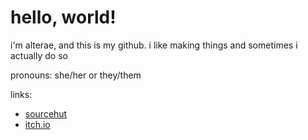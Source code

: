 # hello, world!

i'm alterae, and this is my github. i like making things and sometimes i actually do so

pronouns: she/her or they/them

links:
- [sourcehut](https://sr.ht/~alterae)
- [itch.io](https://alterae.itch.io)
